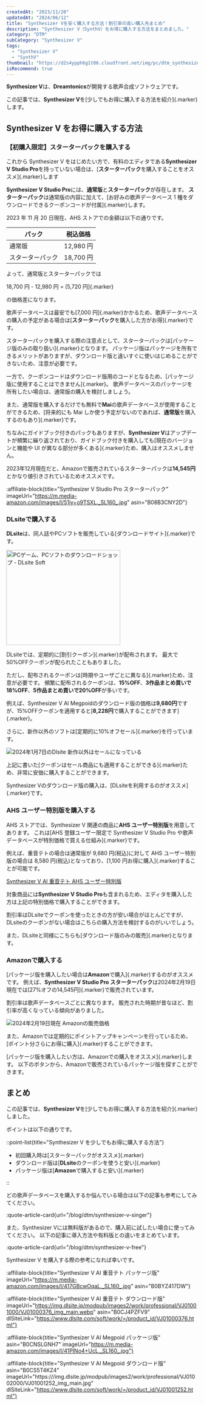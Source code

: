 ```yaml
---
createdAt: "2023/11/20"
updatedAt: "2024/06/12"
title: "Synthesizer Vを安く購入する方法！割引率の高い購入先まとめ"
description: "Synthesizer V（SynthV）をお得に購入する方法をまとめました。"
category: "DTM"
subCategory: "Synthesizer V"
tags:
  - "Synthesizer V"
  - "SynthV"
thumbnail: "https://d2s4ypph6g1t06.cloudfront.net/img/pc/dtm_synthesizer-v_thumbnail.avif"
isRecommend: true
---
```


**Synthesizer V**は、**Dreamtonics**が開発する歌声合成ソフトウェアです。

この記事では、**Synthesizer V**を[少しでもお得に購入する方法を紹介]{.marker}します。

## Synthesizer V をお得に購入する方法

### 【初購入限定】スターターパックを購入する

これから Synthesizer V をはじめたい方で、有料のエディタである**Synthesizer V Studio Pro**を持っていない場合は、[**スターターパック**を購入することをオススメ]{.marker}します

**Synthesizer V Studio Pro**には、**通常版**と**スターターパック**が存在します。
**スターターパック**は通常版の内容に加えて、[お好みの歌声データベース 1 種をダウンロードできるクーポンコードが付属]{.marker}します。

2023 年 11 月 20 日現在、AHS ストアでの金額は以下の通りです。

| パック           | 税込価格  |
| ---------------- | --------- |
| 通常版           | 12,980 円 |
| スターターパック | 18,700 円 |

よって、通常版とスターターパックでは

18,700 円 - 12,980 円 = [5,720 円]{.marker}

の価格差になります。

歌声データベースは最安でも[7,000 円]{.marker}かかるため、歌声データベースの購入の予定がある場合は[**スターターパック**を購入した方がお得]{.marker}です。

スターターパックを購入する際の注意点として、スターターパックは[パッケージ版のみの取り扱い]{.marker}となります。
パッケージ版はパッケージを所有できるメリットがありますが、ダウンロード版と違いすぐに使いはじめることができないため、注意が必要です。

一方で、クーポンコードはダウンロード版用のコードとなるため、[パッケージ版に使用することはできません]{.marker}。
歌声データベースのパッケージを所有したい場合は、通常版の購入を検討しましょう。

また、通常版を購入するだけでも無料で**Mai**の歌声データベースが使用することができるため、[将来的にも Mai しか使う予定がないのであれば、**通常版**を購入するのもあり]{.marker}です。

ちなみにガイドブック付きのパックもありますが、**Synthesizer V**はアップデートが頻繁に繰り返されており、ガイドブック付きを購入しても[現在のバージョンと機能や UI が異なる部分が多くある]{.marker}ため、購入はオススメしません。

2023年12月現在だと、Amazonで販売されているスターターパックは**14,545円**とかなり値引きされているためオススメです。

:affiliate-block{title="Synthesizer V Studio Pro スターターパック" imageUrl="https://m.media-amazon.com/images/I/51jy+o9TSXL._SL160_.jpg" asin="B08B3CNY2D"}

### DLsiteで購入する

**DLsite**は、同人誌やPCソフトを販売している[ダウンロードサイト]{.marker}です。

<a rel="noopener sponsored" href="https://www.dlsite.com/soft/dlaf/=/aid/ashcolor/url/https%3A%2F%2Fwww.dlsite.com%2Fsoft%2F%3Futm_medium%3Daffiliate%26utm_campaign%3Dbnlink%26utm_content%3Dbn_sp_300_250_dojin_01.jpg" target="_blank"><img src="https://www.dlsite.com/img/male/dojin/bn_sp_300_250_dojin_01.jpg" alt="PCゲーム、PCソフトのダウンロードショップ - DLsite Soft" width="300" height="250" border="0" /></a>

DLsiteでは、定期的に[割引クーポン]{.marker}が配布されます。
最大で50%OFFクーポンが配られたこともありました。

ただし、配布されるクーポンは[時期やユーザごとに異なる]{.marker}ため、注意が必要です。
頻繁に配布されるクーポンは、**15%OFF**、**3作品まとめ買いで18%OFF**、**5作品まとめ買いで20%OFF**が多いです。

例えば、Synthesizer V AI Megpoidのダウンロード版の価格は**9,680円**ですが、15%OFFクーポンを適用すると[**8,228円**で購入することができます]{.marker}。

さらに、新作以外のソフトは[定期的に10%オフセール]{.marker}を行っています。

![2024年1月7日のDlsite 新作以外はセールになっている](https://d2s4ypph6g1t06.cloudfront.net/img/pc/dtm_synthesizer-v-buy_dlsite.avif)

上記に書いた[クーポンはセール商品にも適用することができる]{.marker}ため、非常に安価に購入することができます。

Synthesizer Vのダウンロード版の購入は、[DLsiteを利用するのがオススメ]{.marker}です。

<DtmSynthesizerVDlSiteSearch></DtmSynthesizerVDlSiteSearch>

### AHS ユーザー特別版を購入する

AHS ストアでは、Synthesizer V 関連の商品に**AHS ユーザー特別版**を用意してあります。
これは[AHS 登録ユーザー限定で Synthesizer V Studio Pro や歌声データベースが特別価格で買える仕組み]{.marker}です。

例えば、重音テトの場合は通常版が 9,680 円(税込)に対して AHS ユーザー特別版の場合は 8,580 円(税込)となっており、[1,100 円お得に購入]{.marker}することが可能です。

[Synthesizer V AI 重音テト AHS ユーザー特別版](https://www.ah-soft.net/shop/shopdetail.html?brandcode=000000001491)

対象商品には**Synthesizer V Studio Pro**も含まれるため、エディタを購入した方は上記の特別価格で購入することができます。

割引率はDLsiteでクーポンを使ったときの方が安い場合がほとんどですが、DLsiteのクーポンがない場合はこちらの購入方法を検討するのがいいでしょう。

また、DLsiteと同様にこちらも[ダウンロード版のみの販売]{.marker}となります。

### Amazonで購入する

[パッケージ版を購入したい場合は**Amazon**で購入]{.marker}するのがオススメです。
例えば、**Synthesizer V Studio Pro スターターパック**は2024年2月19日現在では[27%オフの14,545円]{.marker}で販売されています。

割引率は歌声データベースごとに異なります。
販売された時期が昔なほど、割引率が高くなっている傾向がありました。

![2024年2月19日現在 Amazonの販売価格](https://d2s4ypph6g1t06.cloudfront.net/img/pc/dtm_synthesizer-v-buy_amazon.avif)

また、Amazonでは定期的にポイントアップキャンペーンを行っているため、[ポイント分さらにお得に購入]{.marker}することができます。

[パッケージ版を購入したい方は、Amazonでの購入をオススメ]{.marker}します。
以下のボタンから、Amazonで販売されているパッケージ版を探すことができます。

<DtmSynthesizerVAmazonSearch></DtmSynthesizerVAmazonSearch>

## まとめ

この記事では、**Synthesizer V**を[少しでもお得に購入する方法を紹介]{.marker}しました。

ポイントは以下の通りです。

::point-list{title="Synthesizer V を少しでもお得に購入する方法"}

- 初回購入時は[スターターパックがオススメ]{.marker}
- ダウンロード版は[**DLsite**のクーポンを使うと安い]{.marker}
- パッケージ版は[**Amazon**で購入すると安い]{.marker}

::

どの歌声データベースを購入するか悩んでいる場合は以下の記事も参考にしてみてください。

:quote-article-card{url="/blog/dtm/synthesizer-v-singer"}

また、Synthesizer Vには無料版があるので、購入前に試したい場合に使ってみてください。
以下の記事に導入方法や有料版との違いをまとめています。

:quote-article-card{url="/blog/dtm/synthesizer-v-free"}

Synthesizer V を購入する際の参考になれば幸いです。

:affiliate-block{title="Synthesizer V AI 重音テト パッケージ版" imageUrl="https://m.media-amazon.com/images/I/417GBcwOqaL._SL160_.jpg" asin="B0BYZ417DW"}

:affiliate-block{title="Synthesizer V AI 重音テト ダウンロード版" imageUrl="https://img.dlsite.jp/modpub/images2/work/professional/VJ01001000/VJ01000376_img_main.webp" asin="B0CJ4PZFV9" dlSiteLink="https://www.dlsite.com/soft/work/=/product_id/VJ01000376.html"}

:affiliate-block{title="Synthesizer V AI Megpoid パッケージ版" asin="B0CNSLGNH7" imageUrl="https://m.media-amazon.com/images/I/41PINo4+UcL._SL160_.jpg"}

:affiliate-block{title="Synthesizer V AI Megpoid ダウンロード版" asin="B0CS5T4KZ4" imageUrl="https:///img.dlsite.jp/modpub/images2/work/professional/VJ01002000/VJ01001252_img_main.jpg" dlSiteLink="https://www.dlsite.com/soft/work/=/product_id/VJ01001252.html"}
